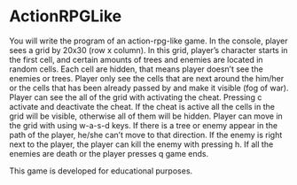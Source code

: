 # ActionRPGLike

You will write the program of an action-rpg-like game.
In the console, player sees a grid by 20x30 (row x column). In this grid, player’s character starts in 
the first cell, and certain amounts of trees and enemies are located in random cells. Each cell are 
hidden, that means player doesn’t see the enemies or trees. Player only see the cells that are next 
around the him/her or the cells that has been already passed by and make it visible (fog of war). Player 
can see the all of the grid with activating the cheat. Pressing c activate and deactivate the cheat. If the 
cheat is active all the cells in the grid will be visible, otherwise all of them will be hidden. Player can 
move in the grid with using w-a-s-d keys. If there is a tree or enemy appear in the path of the player, 
he/she can’t move to that direction. If the enemy is right next to the player, the player can kill the 
enemy with pressing h. If all the enemies are death or the player presses q game ends.

This game is developed for educational purposes.
